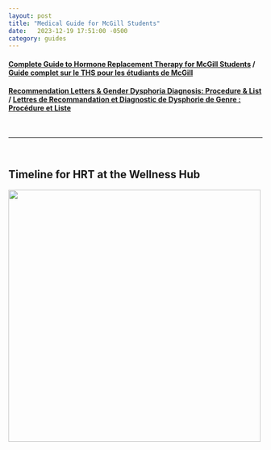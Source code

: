 ```yaml
---
layout: post
title: "Medical Guide for McGill Students"
date:   2023-12-19 17:51:00 -0500
category: guides
---
```




#### [Complete Guide to Hormone Replacement Therapy for McGill Students](https://docs.google.com/document/d/1Z0640BuOA4BcWed71w3FqYiCxIIXNpG68Tx26775TDk) / [Guide complet sur le THS pour les étudiants de McGill](https://docs.google.com/document/d/1iP7DGOKvxkW3tQRpVOd26nbq9Cy2S7PvIl9gmWxXFIk)

#### [Recommendation Letters & Gender Dysphoria Diagnosis: Procedure & List](https://docs.google.com/document/d/1QtC4NH0YoKTqmOydDV_89G4fNKE9Kdd_7XjrreP5vuA) / [Lettres de Recommandation et Diagnostic de Dysphorie de Genre : Procédure et Liste](https://docs.google.com/document/d/1moXCps1UhpVFeEdVHNBzhl6IUC5CCpqcokuU-bia3bs)

<br>

---

<br>


## Timeline for HRT at the Wellness Hub

<img src="{{ site.baseurl }}/assets/hrt_steps_infographic.png" width=500>

